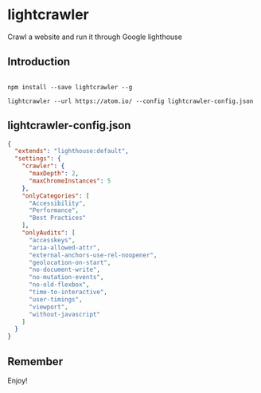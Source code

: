 # lightcrawler
Crawl a website and run it through Google lighthouse


## Introduction
```node

npm install --save lightcrawler --g

lightcrawler --url https://atom.io/ --config lightcrawler-config.json

```


## lightcrawler-config.json

```json
{
  "extends": "lighthouse:default",
  "settings": {
    "crawler": {
      "maxDepth": 2,
      "maxChromeInstances": 5
    },
    "onlyCategories": [
      "Accessibility",
      "Performance",
      "Best Practices"
    ],
    "onlyAudits": [
      "accesskeys",
      "aria-allowed-attr",
      "external-anchors-use-rel-noopener",
      "geolocation-on-start",
      "no-document-write",
      "no-mutation-events",
      "no-old-flexbox",
      "time-to-interactive",
      "user-timings",
      "viewport",
      "without-javascript"
    ]
  }
}
```

## Remember

Enjoy!
